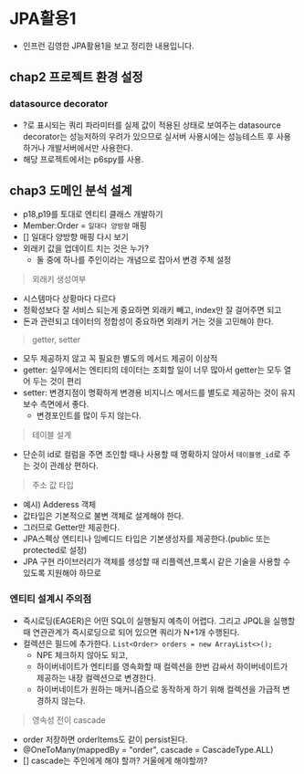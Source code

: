 # JPA활용1

- 인프런 김영한 JPA활용1을 보고 정리한 내용입니다.

## chap2 프로젝트 환경 설정

### datasource decorator

- ?로 표시되는 쿼리 파라미터를 실제 값이 적용된 상태로 보여주는 datasource decorator는 성능저하의 우려가 있으므로 
실서버 사용시에는 성능테스트 후 사용하거나 개발서버에서만 사용한다.
- 해당 프로젝트에서는 p6spy를 사용.

## chap3 도메인 분석 설계

- p18,p19를 토대로 엔티티 클래스 개발하기 
- Member:Order = `일대다 양방향` 매핑
- [] 일대다 양방향 매핑 다시 보기 
- 외래키 값을 업데이트 치는 것은 누가? 
  - 둘 중에 하나를 주인이라는 개념으로 잡아서 변경 주체 설정

> 외래키 생성여부 
- 시스템마다 상황마다 다르다
- 정확성보다 잘 서비스 되는게 중요하면 외래키 빼고, index만 잘 걸어주면 되고
- 돈과 관련되고 데이터의 정합성이 중요하면 외래키 거는 것을 고민해야 한다.

> getter, setter
- 모두 제공하지 않고 꼭 필요한 별도의 메서드 제공이 이상적
- getter: 실무에서는 엔티티의 데이터는 조회할 일이 너무 많아서 getter는 모두 열어 두는 것이 편리
- setter: 변경지점이 명확하게 변경용 비지니스 메서드를 별도로 제공하는 것이 유지보수 측면에서 좋다.
  - 변경포인트를 많이 두지 않는다.

> 테이블 설계
- 단순히 id로 컬럼을 주면 조인할 때나 사용할 때 명확하지 않아서 `테이블명_id`로 주는 것이 관례상 편하다.

> 주소 값 타입
- 예시) Adderess 객체 
- 값타입은 기본적으로 불변 객체로 설계해야 한다. 
- 그러므로 Getter만 제공한다.
- JPA스펙상 엔티티나 임베디드 타입은 기본생성자를 제공한다.(public 또는 protected로 설정)
- JPA 구현 라이브러리가 객체를 생성할 때 리플렉션,프록시 같은 기술을 사용할 수 있도록 지원해야 하므로

### 엔티티 설계시 주의점

- 즉시로딩(EAGER)은 어떤 SQL이 실행될지 예측이 어렵다. 그리고 JPQL을 실행할 때 연관관계가 즉시로딩으로 되어 있으면 쿼리가 N+1개 수행된다. 
- 컬렉션은 필드에 추가한다. `List<Order> orders = new ArrayList<>();`
  - NPE 체크하지 않아도 되고,
  - 하이버네이트가 엔티티를 영속화할 때 컬렉션을 한번 감싸서 하이버네이트가 제공하는 내장 컬렉션으로 변경한다. 
  - 하이버네이트가 원하는 매커니즘으로 동작하게 하기 위해 컬렉션을 가급적 변경하지 않는다. 

> 영속성 전이 cascade
- order 저장하면 orderItems도 같이 persist된다.
- @OneToMany(mappedBy = "order", cascade = CascadeType.ALL) 
- []  cascade는 주인에게 해야 할까? 거울에게 해야할까?
